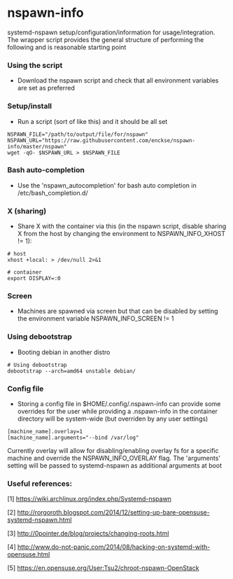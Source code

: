 # nspawn-info
systemd-nspawn setup/configuration/information for usage/integration. The wrapper 
script provides the general structure of performing the following and is reasonable starting point

### Using the script
* Download the nspawn script and check that all environment variables are set as preferred

### Setup/install
* Run a script (sort of like this) and it should be all set
```text
NSPAWN_FILE="/path/to/output/file/for/nspawn"
NSPAWN_URL="https://raw.githubusercontent.com/enckse/nspawn-info/master/nspawn"
wget -qO- $NSPAWN_URL > $NSPAWN_FILE
```

### Bash auto-completion
* Use the 'nspawn_autocompletion' for bash auto completion in /etc/bash_completion.d/

### X (sharing)
* Share X with the container via this (in the nspawn script, disable sharing X from the host by changing the environment to NSPAWN_INFO_XHOST != 1):
```text
# host
xhost +local: > /dev/null 2>&1

# container
export DISPLAY=:0
```

### Screen
* Machines are spawned via screen but that can be disabled by setting the environment variable NSPAWN_INFO_SCREEN != 1

### Using debootstrap
* Booting debian in another distro
```text
# Using debootstrap
debootstrap --arch=amd64 unstable debian/
```

### Config file
* Storing a config file in $HOME/.config/.nspawn-info can provide some overrides for the user while providing a .nspawn-info in the container directory will be system-wide (but overriden by any user settings)
```
[machine_name].overlay=1
[machine_name].arguments="--bind /var/log"
```
Currently overlay will allow for disabling/enabling overlay fs for a specific machine and override the NSPAWN_INFO_OVERLAY flag. The 'arguments' setting will be passed to systemd-nspawn as additional arguments at boot

### Useful references:
[1] https://wiki.archlinux.org/index.php/Systemd-nspawn

[2] http://rorgoroth.blogspot.com/2014/12/setting-up-bare-opensuse-systemd-nspawn.html

[3] http://0pointer.de/blog/projects/changing-roots.html

[4] http://www.do-not-panic.com/2014/08/hacking-on-systemd-with-opensuse.html

[5] https://en.opensuse.org/User:Tsu2/chroot-nspawn-OpenStack
